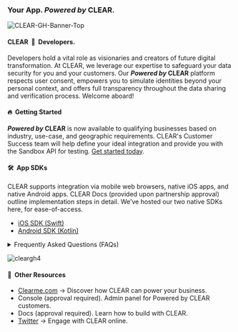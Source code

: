 ### Your App. _Powered by_ CLEAR.
![CLEAR-GH-Banner-Top](https://github.com/poweredbyclear/.github/assets/111535748/d170b127-0838-4c76-af68-166e0690c7f3)


#### CLEAR&nbsp; 💙 &nbsp;Developers.
Developers hold a vital role as visionaries and creators of future digital transformation. At CLEAR, we leverage our expertise to safeguard your data security for you and your customers. Our **_Powered by_ CLEAR** platform respects user consent, empowers you to simulate identities beyond your personal context, and offers full transparency throughout the data sharing and verification process. Welcome aboard!

#### 🔥&nbsp; Getting Started
**_Powered by_ CLEAR** is now available to qualifying businesses based on industry, use-case, and geographic requirements. CLEAR's Customer Success team will help define your ideal integration and provide you with the Sandbox API for testing. [Get started today](https://www.clearme.com/contact).

#### 🛠️&nbsp; App SDKs
CLEAR supports integration via mobile web browsers, native iOS apps, and native Android apps. CLEAR Docs (provided upon partnership approval) outline implementation steps in detail. We’ve hosted our two native SDKs here, for ease-of-access.
- [iOS SDK (Swift)](https://github.com/clearsecureidentity/clear-ios-sdk)
- [Android SDK (Kotlin)](https://github.com/clearsecureidentity/clear-android-sdk)

<details>
<summary>
  Frequently Asked Questions (FAQs)
</summary>
</details>

![cleargh4](https://github.com/poweredbyclear/.github/assets/111535748/e024a961-5ddf-4c6f-b064-64e027db1b22)

#### 🤔&nbsp; Other Resources 
- [Clearme.com](https://www.clearme.com/solutions-powered-by-clear) -> Discover how CLEAR can power your business.
- Console (approval required). Admin panel for Powered by CLEAR customers. 
- Docs (approval required). Learn how to build with CLEAR.
- [Twitter](https://twitter.com/CLEAR) -> Engage with CLEAR online. 
